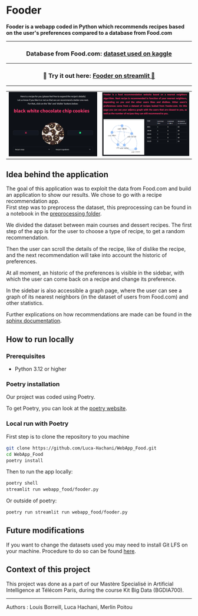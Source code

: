 # Fooder 

**Fooder is a webapp coded in Python which recommends recipes based on the user's preferences compared to a database from Food.com**

---
<h3 align="center">
    Database from Food.com: <a href="https://www.kaggle.com/datasets/shuyangli94/food-com-recipes-and-user-interactions/data">dataset used on kaggle</a>
</h3>

---

<h3 align="center">
    🍕 Try it out here: <a href="https://fooder.streamlit.app/"> Fooder on streamlit 🍰 </a>
</h3>

---

<table>
    <tr><td><img src="./app_example/main_page.png"></td><td><img src="./app_example/graph.png"></td></tr>
</table>

## Idea behind the application

The goal of this application was to exploit the data from Food.com and build an application to show our results. We chose to go with a recipe recommendation app.  
First step was to preprocess the dataset, this preprocessing can be found in a notebook in the [preprocessing folder](./preprocessing/). 

We divided the dataset between main courses and dessert recipes. The first step of the app is for the user to choose a type of recipe, to get a random recommendation.

Then the user can scroll the details of the recipe, like of dislike the recipe, and the next recommendation will take into account the historic of preferences.

At all moment, an historic of the preferences is visible in the sidebar, with which the user can come back on a recipe and change its preference. 

In the sidebar is also accessible a graph page, where the user can see a graph of its nearest neighbors (in the dataset of users from Food.com) and other statistics.

Further explications on how recommendations are made can be found in the [sphinx documentation](./docs/).


## How to run locally

### Prerequisites
- Python 3.12 or higher

### Poetry installation

Our project was coded using Poetry. 

To get Poetry, you can look at the [poetry website](https://python-poetry.org/).

### Local run with Poetry

First step is to clone the repository to you machine 
```bash
git clone https://github.com/Luca-Hachani/WebApp_Food.git
cd WebApp_Food
poetry install
```

Then to run the app locally:
```bash
poetry shell
streamlit run webapp_food/fooder.py
```

Or outside of poetry:
```bash
poetry run streamlit run webapp_food/fooder.py
```

## Future modifications

If you want to change the datasets used you may need to install Git LFS on your machine. 
Procedure to do so can be found [here](https://docs.github.com/en/repositories/working-with-files/managing-large-files/installing-git-large-file-storage).

## Context of this project

This project was done as a part of our Mastère Specialisé in Artificial Intelligence at Télécom Paris, during the course Kit Big Data (BGDIA700).

---


Authors :
Louis Borreill, Luca Hachani, Merlin Poitou

